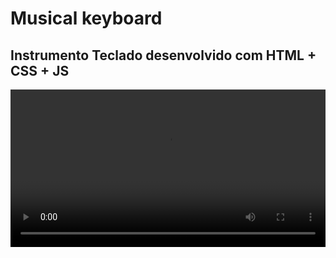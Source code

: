 # Musical keyboard 

## Instrumento Teclado desenvolvido com HTML + CSS + JS

<!-- <video width="99%" height="540" autoplay loop controls>
  <source src="./assets/videos/demo.mp4" type="video/mp4" >
</video> -->

<video style="width:100%" controls src="./assets/videos/demo.mp4" type="video/mp4" />
Um pequeno exercício para praticar e relembrar conceitos básicos do front. Vida de dev é assim, de vez enquanto devemos voltar e exercitar os fundamentos para não mantermos uma báse firme e sólida.